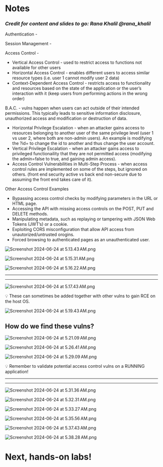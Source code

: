 # Notes

### ***Credit for content and slides to go: Rana Khalil @rana_khalil***

Authentication - 

Session Management - 

Access Control - 

- Vertical Access Control - used to restrict access to functions not available for other users
- Horizontal Access Control - enables different users to access similar resource types (i.e. user 1 cannot modify user 2 data)
- Context-Dependent Access Control - restricts access to functionality and resources based on the state of the application or the user’s interaction with it (keep users from performing actions in the wrong order)

B.A.C. - vulns happen when users can act outside of their intended permissions. This typically leads to sensitive information disclosure, unauthorized access and modification or destruction of data.

- Horizontal Privilege Escalation - when an attacker gains access to resources belonging to another user of the same privilege level (user 1 vs user 2, where both are non-admin users). An example is modifying the ?id=<number> to change the id to another and thus change the user account.
- Vertical Privilege Escalation - when an attacker gains access to privileged functionaility that they are not permitted access (modifying the admin=false to true, and gaining admin access).
- Access Control Vulnerabilities in Multi-Step Process - when access control rules are implemented on some of the steps, but ignored on others. (front end security active vs back end non-secure due to assuming the front end takes care of it).

Other Access Control Examples

- Bypassing access control checks by modifying parameters in the URL or HTML page.
- Accessing the API with missing access controls on the POST, PUT and DELETE methods.
- Manipulating metadata, such as replaying or tampering with JSON Web Tokens (JWT’s) or a cookie.
- Exploiting CORS misconfiguration that allow API access from unautorized/untrusted orogins.
- Forced browsing to authenticated pages as an unauthenticated user.

![Screenshot 2024-06-24 at 5.13.43 AM.png](Notes%20e4f2c01bd586483d804d0217f19ce168/Screenshot_2024-06-24_at_5.13.43_AM.png)

![Screenshot 2024-06-24 at 5.15.31 AM.png]([Notes%20e4f2c01bd586483d804d0217f19ce168/Screenshot_2024-06-24_at_5.15.31_AM.png](https://github.com/MaLsR6053/Portswigger/blob/main/Screenshot_2024-06-24_at_5.15.31_AM.png))

![Screenshot 2024-06-24 at 5.16.22 AM.png](Notes%20e4f2c01bd586483d804d0217f19ce168/Screenshot_2024-06-24_at_5.16.22_AM.png)

---

---

![Screenshot 2024-06-24 at 5.17.43 AM.png](Notes%20e4f2c01bd586483d804d0217f19ce168/Screenshot_2024-06-24_at_5.17.43_AM.png)

<aside>
💡 These can sometimes be added together with other vulns to gain RCE on the host OS.

</aside>

![Screenshot 2024-06-24 at 5.19.43 AM.png](Notes%20e4f2c01bd586483d804d0217f19ce168/Screenshot_2024-06-24_at_5.19.43_AM.png)

## How do we find these vulns?

![Screenshot 2024-06-24 at 5.21.09 AM.png](Notes%20e4f2c01bd586483d804d0217f19ce168/Screenshot_2024-06-24_at_5.21.09_AM.png)

![Screenshot 2024-06-24 at 5.26.41 AM.png](Notes%20e4f2c01bd586483d804d0217f19ce168/Screenshot_2024-06-24_at_5.26.41_AM.png)

![Screenshot 2024-06-24 at 5.29.09 AM.png](Notes%20e4f2c01bd586483d804d0217f19ce168/Screenshot_2024-06-24_at_5.29.09_AM.png)

<aside>
💡 Remember to validate potential access control vulns on a RUNNING application!

</aside>

---

---

![Screenshot 2024-06-24 at 5.31.36 AM.png](Notes%20e4f2c01bd586483d804d0217f19ce168/Screenshot_2024-06-24_at_5.31.36_AM.png)

![Screenshot 2024-06-24 at 5.32.31 AM.png](Notes%20e4f2c01bd586483d804d0217f19ce168/Screenshot_2024-06-24_at_5.32.31_AM.png)

![Screenshot 2024-06-24 at 5.33.27 AM.png](Notes%20e4f2c01bd586483d804d0217f19ce168/Screenshot_2024-06-24_at_5.33.27_AM.png)

![Screenshot 2024-06-24 at 5.35.56 AM.png](Notes%20e4f2c01bd586483d804d0217f19ce168/Screenshot_2024-06-24_at_5.35.56_AM.png)

![Screenshot 2024-06-24 at 5.37.43 AM.png](Notes%20e4f2c01bd586483d804d0217f19ce168/Screenshot_2024-06-24_at_5.37.43_AM.png)

![Screenshot 2024-06-24 at 5.38.28 AM.png](Notes%20e4f2c01bd586483d804d0217f19ce168/Screenshot_2024-06-24_at_5.38.28_AM.png)

# Next, hands-on labs!
